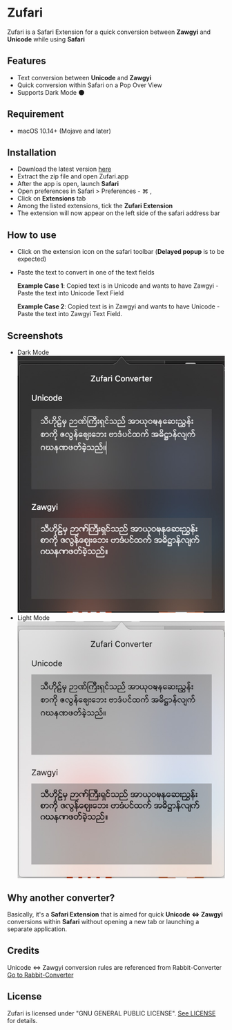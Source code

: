 # Zufari
Zufari is a Safari Extension for a quick conversion between **Zawgyi** and **Unicode** while using **Safari**

## Features
- Text conversion between **Unicode** and **Zawgyi**
- Quick conversion within Safari on a Pop Over View
- Supports Dark Mode 🌑

## Requirement
- macOS 10.14+ (Mojave and later)

## Installation
- Download the latest version [here](https://github.com/bupstan/Zufari/releases/)
- Extract the zip file and open Zufari.app
- After the app is open, launch **Safari**
- Open preferences in Safari > Preferences - ⌘ ,
- Click on **Extensions** tab
- Among the listed extensions, tick the **Zufari Extension**
- The extension will now appear on the left side of the safari address bar

## How to use
- Click on the extension icon on the safari toolbar (**Delayed popup** is to be expected)
- Paste the text to convert in one of the text fields
		 
	**Example Case 1**: Copied text is in Unicode and wants to have Zawgyi
		 - Paste the text into Unicode Text Field
		 
	
	**Example Case 2**: Copied text is in Zawgyi and wants to have Unicode
		 - Paste the text into Zawgyi Text Field.

## Screenshots
- Dark Mode
![Dark Mode](screenshots/A4EB65E6-9A64-485A-9A38-5713E9E49014.jpeg)
- Light Mode
![Light Mode](screenshots/B7353193-CDF9-4306-B897-0310C11E6C26.jpeg)


## Why another converter?
Basically, it's a **Safari Extension** that is aimed for quick **Unicode <=> Zawgyi** conversions within **Safari** without opening a new tab or launching a separate application.

## Credits
Unicode <=> Zawgyi conversion rules are referenced from Rabbit-Converter
[Go to Rabbit-Converter](https://github.com/Rabbit-Converter/Rabbit)

## License
Zufari is licensed under "GNU GENERAL PUBLIC LICENSE". [See LICENSE](https://github.com/bupstan/Zufari/blob/master/LICENSE) for details.
